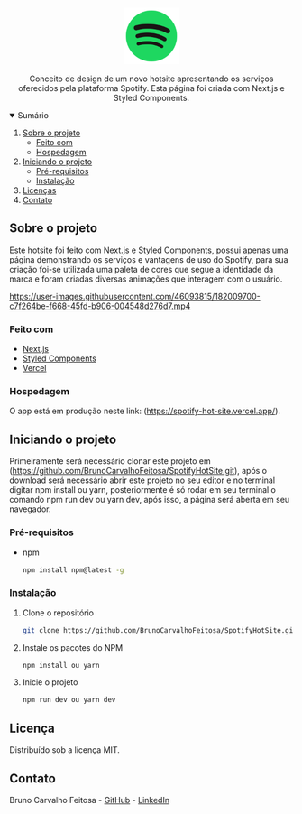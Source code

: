 <!-- PROJECT LOGO -->
<br />
<p align="center">
  <a href="https://github.com/BrunoCarvalhoFeitosa/FacebookClone">
    <img src="public\fav.png" alt="Logo" width="100" height="100" />
  </a>

  <p align="center">
    Conceito de design de um novo hotsite apresentando os serviços oferecidos pela plataforma Spotify. Esta página foi criada com Next.js e Styled Components. 
  </p>
</p>



<!-- TABLE OF CONTENTS -->
<details open="open">
  <summary>Sumário</summary>
  <ol>
    <li>
      <a href="#sobre-o-projeto">Sobre o projeto</a>
      <ul>
        <li><a href="#feito-com">Feito com</a></li>
        <li><a href="#hospedagem">Hospedagem</a></li>
      </ul>
    </li>
    <li>
      <a href="#iniciando-o-projeto">Iniciando o projeto</a>
      <ul>
        <li><a href="#pré-requisitos">Pré-requisitos</a></li>
        <li><a href="#instalação">Instalação</a></li>
      </ul>
    </li>
    <li><a href="#licença">Licenças</a></li>
    <li><a href="#contato">Contato</a></li>
  </ol>
</details>



<!-- ABOUT THE PROJECT -->
## Sobre o projeto
Este hotsite foi feito com Next.js e Styled Components, possui apenas uma página demonstrando os serviços e vantagens de uso do Spotify, para sua criação foi-se utilizada uma paleta de cores que segue a identidade da marca e foram criadas diversas animações que interagem com o usuário.

https://user-images.githubusercontent.com/46093815/182009700-c7f264be-f668-45fd-b906-004548d276d7.mp4


### Feito com

* [Next.js](https://nextjs.org/)
* [Styled Components](https://styled-components.com/)
* [Vercel](https://vercel.com/)

### Hospedagem

O app está em produção neste link: (https://spotify-hot-site.vercel.app/).

<!-- GETTING STARTED -->
## Iniciando o projeto

Primeiramente será necessário clonar este projeto em (https://github.com/BrunoCarvalhoFeitosa/SpotifyHotSite.git), após o download será necessário abrir este projeto no seu editor e no terminal digitar npm install ou yarn, posteriormente é só rodar em seu terminal o comando npm run dev ou yarn dev, após isso, a página será aberta em seu navegador.

### Pré-requisitos

* npm
  ```sh
  npm install npm@latest -g
  ```

### Instalação

1. Clone o repositório
   ```sh
   git clone https://github.com/BrunoCarvalhoFeitosa/SpotifyHotSite.git
   ```
2. Instale os pacotes do NPM
   ```sh
   npm install ou yarn
   ```
   
3. Inicie o projeto
   ```sh
   npm run dev ou yarn dev
   ```   

<!-- LICENSE -->
## Licença

Distribuído sob a licença MIT.

<!-- CONTACT -->
## Contato

Bruno Carvalho Feitosa - [GitHub](https://github.com/BrunoCarvalhoFeitosa) - [LinkedIn](https://www.linkedin.com/in/bruno-carvalho-feitosa/)
